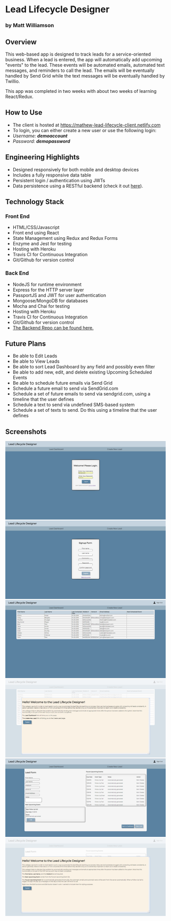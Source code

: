 # Lead Lifecycle Designer
### by Matt Williamson

## Overview
This web-based app is designed to track leads for a service-oriented business. When a lead is entered, the app will automatically add upcoming "events" to the lead. These events will be automated emails, automated text messages, and reminders to call the lead. The emails will be eventually handled by Send Grid while the text messages will be eventually handled by Twillio. 

This app was completed in two weeks with about two weeks of learning React/Redux. 

## How to Use
- The client is hosted at https://mathew-lead-lifecycle-client.netlify.com
- To login, you can either create a new user or use the following login: 
- _Username: **demoaccount**_
- _Password: **demopassword**_

## Engineering Highlights
- Designed responsively for both mobile and desktop devices
- Includes a fully responsive data table
- Persistent login / authentication using JWTs
- Data persistence using a RESTful backend (check it out [here](https://github.com/thinkful-ei24/mathew-lead-lifecycle-design-server)).

## Technology Stack
### Front End
- HTML/CSS/Javascript
- Front end using React
- State Management using Redux and Redux Forms
- Enzyme and Jest for testing
- Hosting with Heroku
- Travis CI for Continuous Integration
- Git/Github for version control
### Back End
- NodeJS for runtime environment
- Express for the HTTP server layer
- PassportJS and JWT for user authentication
- Mongoose/MongoDB for databases
- Mocha and Chai for testing
- Hosting with Heroku
- Travis CI for Continuous Integration
- Git/Github for version control
- [The Backend Repo can be found here.](https://github.com/thinkful-ei24/mathew-lead-lifecycle-design-server)


## Future Plans
- Be able to Edit Leads
- Be able to View Leads
- Be able to sort Lead Dashboard by any field and possibly even filter
- Be able to add new, edit, and delete existing Upcoming Scheduled Events
- Be able to schedule future emails via Send Grid
- Schedule a future email to send via SendGrid.com
- Schedule a set of future emails to send via sendgrid.com, using a timeline that the user defines
- Schedule a text to send via undefined SMS-based system
- Schedule a set of texts to send. Do this using a timeline that the user defines

## Screenshots
![Login Screen of Lead Lifecycle Design App](https://raw.githubusercontent.com/thinkful-ei24/mathew-lead-lifecycle-design-client/master/screenshots/LoginScreen.png "Login Screen of Lead Lifecycle Design App")
![Sign Up Screen of Lead Lifecycle Design App](https://raw.githubusercontent.com/thinkful-ei24/mathew-lead-lifecycle-design-client/master/screenshots/SignUpForm.png "Sign Up Screen of Lead Lifecycle Design App")
![Dashboard Screen of Lead Lifecycle Design App](https://raw.githubusercontent.com/thinkful-ei24/mathew-lead-lifecycle-design-client/master/screenshots/Dashboard.png "Dashboard Screen of Lead Lifecycle Design App")
![Dashboard With Help Modal Screen of Lead Lifecycle Design App](https://raw.githubusercontent.com/thinkful-ei24/mathew-lead-lifecycle-design-client/master/screenshots/DashboardWithHelpModal.png "Dashboard With Help Modal Screen of Lead Lifecycle Design App")
![Create Lead Screen of Lead Lifecycle Design App](https://raw.githubusercontent.com/thinkful-ei24/mathew-lead-lifecycle-design-client/master/screenshots/CreateLead.png "Create Lead Screen of Lead Lifecycle Design App")
![Create Lead With Help Modal Screen of Lead Lifecycle Design App](https://raw.githubusercontent.com/thinkful-ei24/mathew-lead-lifecycle-design-client/master/screenshots/CreateLeadWithHelpModal.png "Create Lead With Help Modal Screen of Lead Lifecycle Design App")